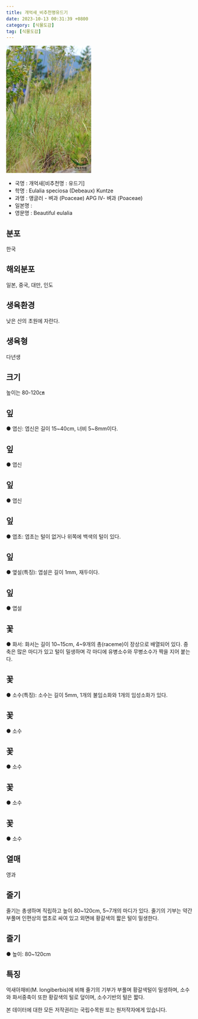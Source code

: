 ```yaml
---
title: 개억새_비추천명유드기
date: 2023-10-13 00:31:39 +0800
category: [식물도감]
tag: [식물도감]
---
```




![개억새[비추천명 : 유드기]](/assets/img/fileUpload/plants/basic/Gramineae/Eulalia/22953/22953_1_th2.jpg)
- 국명 : 개억새[비추천명 : 유드기]
- 학명 : Eulalia speciosa (Debeaux) Kuntze
- 과명 : 앵글러 - 벼과 (Poaceae) APG Ⅳ- 벼과 (Poaceae)
- 일본명 : 
- 영문명 : Beautiful eulalia


## 분포
한국
## 해외분포
일본, 중국, 대만, 인도
## 생육환경
낮은 산의 초원에 자란다.
## 생육형
다년생
## 크기
높이는 80-120㎝
## 잎
● 엽신: 엽신은 길이 15~40cm, 너비 5~8mm이다.
## 잎
● 엽신
## 잎
● 엽신
## 잎
● 엽초: 엽초는 털이 없거나 위쪽에 백색의 털이 있다.
## 잎
● 옆설(특징): 엽설은 길이 1mm, 재두이다.
## 잎
● 엽설
## 꽃
● 화서: 화서는 길이 10~15cm, 4~9개의 총(raceme)이 장상으로 배열되어 있다. 중축은 많은 마디가 있고 털이 밀생하며 각 마디에 유병소수와 무병소수가 짝을 지어 붙는다.
## 꽃
● 소수(특징): 소수는 길이 5mm, 1개의 불임소화와 1개의 임성소화가 있다.
## 꽃
● 소수
## 꽃
● 소수
## 꽃
● 소수
## 꽃
● 소수
## 열매
영과
## 줄기
줄기는 총생하며 직립하고 높이 80~120cm, 5~7개의 마디가 있다. 줄기의 기부는 약간 부풀며 인편상의 엽초로 싸여 있고 외면에 황갈색의 짧은 털이 밀생한다.
## 줄기
● 높이: 80~120cm
## 특징
억새아재비(M. longiberbis)에 비해 줄기의 기부가 부풀며 황갈색털이 밀생하며, 소수와 화서중축이 또한 황갈색의 털로 덮이며, 소수기반의 털은 짧다.






본 데이터에 대한 모든 저작권리는 국립수목원 또는 원저작자에게 있습니다.

